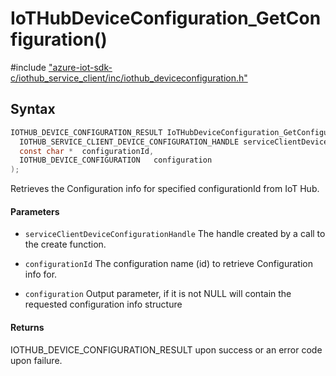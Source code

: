# IoTHubDeviceConfiguration_GetConfiguration()

\#include ["azure-iot-sdk-c/iothub_service_client/inc/iothub_deviceconfiguration.h"](../iot-c-ref-iothub-deviceconfiguration-h.md)  

## Syntax

```C
IOTHUB_DEVICE_CONFIGURATION_RESULT IoTHubDeviceConfiguration_GetConfiguration(
  IOTHUB_SERVICE_CLIENT_DEVICE_CONFIGURATION_HANDLE	serviceClientDeviceConfigurationHandle,
  const char *	configurationId,
  IOTHUB_DEVICE_CONFIGURATION	configuration
);

```

Retrieves the Configuration info for specified configurationId from IoT Hub.

#### Parameters
* `serviceClientDeviceConfigurationHandle` The handle created by a call to the create function. 

* `configurationId` The configuration name (id) to retrieve Configuration info for. 

* `configuration` Output parameter, if it is not NULL will contain the requested configuration info structure

#### Returns
IOTHUB_DEVICE_CONFIGURATION_RESULT upon success or an error code upon failure.

